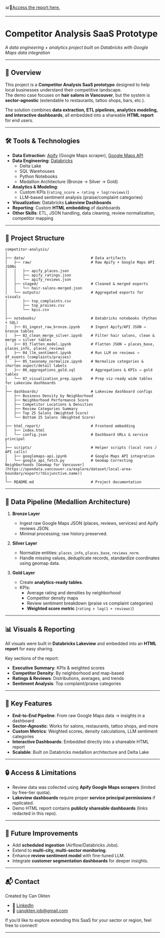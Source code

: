 📊📄[Access the report here.](https://canokten.github.io/competitor-report-public/)

---

# Competitor Analysis SaaS Prototype

*A data engineering + analytics project built on Databricks with Google Maps data integration*

---

## 📌 Overview
This project is a **Competitor Analysis SaaS prototype** designed to help local businesses understand their competitive landscape.  
The demo case focuses on **hair salons in Vancouver**, but the system is **sector-agnostic** (extendable to restaurants, tattoo shops, bars, etc.).

The solution combines **data extraction, ETL pipelines, analytics modeling, and interactive dashboards**, all embedded into a shareable **HTML report** for end users.

---

## 🛠️ Tools & Technologies
- **Data Extraction**: [Apify](https://apify.com/) (Google Maps scraper),  [Google Maps API](https://developers.google.com/maps/documentation/places/web-service/overview)
- **Data Engineering**: [Databricks](https://www.databricks.com/)  
  - Delta Lake  
  - SQL Warehouses  
  - Python Notebooks  
  - Medallion Architecture (Bronze → Silver → Gold)
- **Analytics & Modeling**:
  - Custom KPIs (`rating_score = rating × log(reviews)`)
  - LLM-based sentiment analysis (praise/complaint categories)
- **Visualization**: Databricks **Lakeview Dashboards**
- **Reporting**: Custom **HTML embedding** of dashboards
- **Other Skills**: ETL, JSON handling, data cleaning, review normalization, competitor mapping

---

## 📂 Project Structure
```text
competitor-analysis/
│
├── data/                              # Data artifacts
│   ├── raw/                           # Raw Apify + Google Maps API JSONs
│   │   ├── apify_places.json
│   │   ├── apify_ratings.json
│   │   └── apify_reviews.json
│   ├── staged/                        # Cleaned & merged exports
│   │   └── hair-salons-merged.json
│   └── outputs/                       # Aggregated exports for visuals
│       ├── top_complaints.csv
│       ├── top_praises.csv
│       └── kpis.csv
│
├── notebooks/                         # Databricks notebooks (Python + SQL)
│   ├── 01_ingest_raw_bronze.ipynb     # Ingest Apify/API JSON → bronze tables
│   ├── 02_clean_merge_silver.ipynb    # Filter hair salons, clean & merge → silver tables
│   ├── 03_flatten_model.ipynb         # Flatten JSON → places_base, places_info, places_reviews
│   ├── 04_llm_sentiment.ipynb         # Run LLM on reviews → df_events (complaints/praises)
│   ├── 05_taxonomy_normalize.ipynb    # Normalize categories & shorten aspect/detail labels
│   ├── 06_aggregations_gold.sql       # Aggregations & KPIs → gold tables
│   └── 07_visualization_prep.ipynb    # Prep viz-ready wide tables for Lakeview dashboards
│
├── dashboards/                        # Lakeview dashboard configs
│   ├── Business Density by Neighborhood
│   ├── Neighborhood Performance Score
│   ├── Competitor Locations & Densities
│   ├── Review Categories Summary
│   ├── Top 25 Salons (Weighted Score)
│   └── Bottom 25 Salons (Weighted Score)
│
├── html_report/                       # Frontend embedding
│   ├── index.html
│   └── config.json                    # Dashboard URLs & service principal
│
├── scripts/                           # Helper scripts (local runs / API calls)
│   ├── googlemaps-api.ipynb           # Google Maps API integration
│   └── google_api_fetch.py            # Geomap Correcting Neighborhoods [Geomap for Vancouver](https://opendata.vancouver.ca/explore/dataset/local-area-boundary/export/?disjunctive.name))
│
└── README.md                          # Project documentation
```
---

## 🔄 Data Pipeline (Medallion Architecture)

1. **Bronze Layer**  
   - Ingest raw Google Maps JSON (places, reviews, services) and Apify reviews JSON.
   - Minimal processing; raw history preserved.

2. **Silver Layer**  
   - Normalize entities: `places_info`, `places_base`, `reviews_norm`.  
   - Handle missing values, deduplicate records, standardize coordinates using geomap data.

3. **Gold Layer**  
   - Create **analytics-ready tables**.  
   - KPIs:
     - Average rating and densities by neighborhood  
     - Competitor density maps 
     - Review sentiment breakdown (praise vs complaint categories)  
     - **Weighted score metric** (`rating × log(1 + reviews)`)

---

## 📊 Visuals & Reporting
All visuals were built in **Databricks Lakeview** and embedded into an **HTML report** for easy sharing.  

Key sections of the report:
- **Executive Summary**: KPIs & weighted scores
- **Competitor Density**: By neighborhood and map-based
- **Ratings & Reviews**: Distributions, averages, and trends
- **Sentiment Analysis**: Top complaint/praise categories

---

## 🚀 Key Features
- **End-to-End Pipeline**: From raw Google Maps data → insights in a dashboard  
- **Sector-Agnostic**: Works for salons, restaurants, tattoo shops, and more  
- **Custom Metrics**: Weighted scores, density calculations, LLM sentiment categories  
- **Interactive Dashboards**: Embedded directly into a shareable HTML report  
- **Scalable**: Built on Databricks medallion architecture and Delta Lake  

---

## 🔒 Access & Limitations
- Review data was collected using **Apify Google Maps scrapers** (limited by free-tier quota).  
- **Lakeview dashboards** require proper **service principal permissions** if replicated.  
- Demo HTML report contains **publicly shareable dashboards** (links redacted in this repo).  

---

## 🧭 Future Improvements
- Add **scheduled ingestion** (Airflow/Databricks Jobs).  
- Extend to **multi-city, multi-sector monitoring**.  
- Enhance **review sentiment model** with fine-tuned LLM.  
- Integrate **customer segmentation dashboards** for deeper insights.  

---

## 📬 Contact
Created by Can Okten  
- 💼 [LinkedIn]([https://www.linkedin.com/](https://www.linkedin.com/in/canokten/))
- 📧 canokten.job@gmail.com 

If you’d like to explore extending this SaaS for your sector or region, feel free to connect!

---
